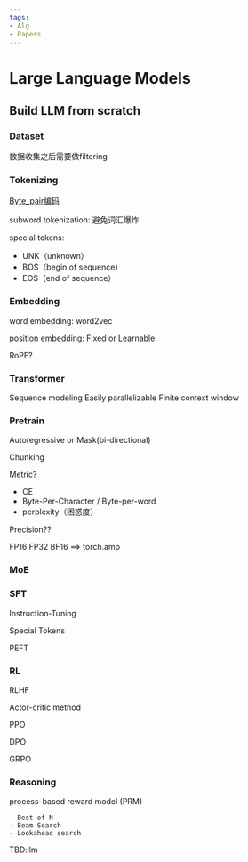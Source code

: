 ```yaml
---
tags:
- Alg
- Papers
---
```


# Large Language Models

## Build LLM from scratch

### Dataset

数据收集之后需要做filtering

### Tokenizing

[Byte_pair编码](https://en.wikipedia.org/wiki/Byte_pair_encoding)

subword tokenization: 避免词汇爆炸

special tokens:

- UNK（unknown）
- BOS（begin of sequence）
- EOS（end of sequence）

### Embedding

word embedding: word2vec

position embedding: Fixed or Learnable

RoPE?

### Transformer

Sequence modeling
Easily parallelizable
Finite context window

### Pretrain

Autoregressive or Mask(bi-directional)

Chunking

Metric?

- CE
- Byte-Per-Character / Byte-per-word
- perplexity（困惑度）

Precision??

FP16 FP32 BF16 ==> torch.amp

### MoE


### SFT

Instruction-Tuning

Special Tokens

PEFT

### RL

RLHF

Actor-critic method

PPO

DPO

GRPO

### Reasoning

process-based reward model (PRM)

    - Best-of-N
    - Beam Search
    - Lookahead search

TBD:llm